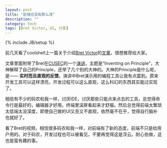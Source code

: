 ```yaml
---
layout: post
title: "前端也没有那么浅"
description: ""
category: tech
tags: [Bret Victor, UI, 分享]
---
```

{% include JB/setup %}

前几天看了coolshell上一篇关于介绍[Bret Victor](http://worrydream.com/)的[文章](http://coolshell.cn/articles/6775.html)，很想推荐给大家。

文章里面附带了Bret在[CUSEC](http://cusec.net/)的一个[演讲](http://vimeo.com/36579366)，主题是“Inventing on Principle”，大神解释了自己的Principle，还举了几个别的大神的。大神的Principle是什么呢，是—— __实时而且直观的反馈__。演讲中Bret演示用的编程工具让我有点震到。原来开发工具可以这样漂亮，开发过程可以这么直观，这么科幻的东西其实能过实现了。

相信有不少的码农和我一样，讨厌IDE，讨厌那些只能点来点去的工具，总觉得命令行是最好的，编辑器才好用，终端里滚屏看起来才舒服。然后总觉得前端太繁琐太低端太没深度，即使自己做的UI又丑又不直观，依然毫不在乎，觉得自行脑补也就好了。

看了Bret的视频，相信很多码农和我一样，对前端有了新的态度，前端不只是给用户用的。对于码农，开发过程也可以被看见，不要再觉得这是浮云。耐心些做，这也是蛮有趣的事。
